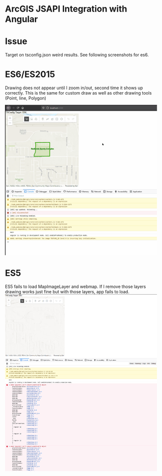 # ArcGIS JSAPI Integration with Angular

# Issue
Target on tsconfig.json weird results. See following screenshots for es6.

# ES6/ES2015
Drawing does not appear until I zoom in/out, second time it shows up correctly. This is the same for custom draw as well as other drawing tools (Point, line, Polygon)

![Kiku](es6.gif)


# ES5
ES5 fails to load MapImageLayer and webmap. If I remove those layers drawing works just fine but with those layers, app fails to load.
![Kiku](es5.png)
